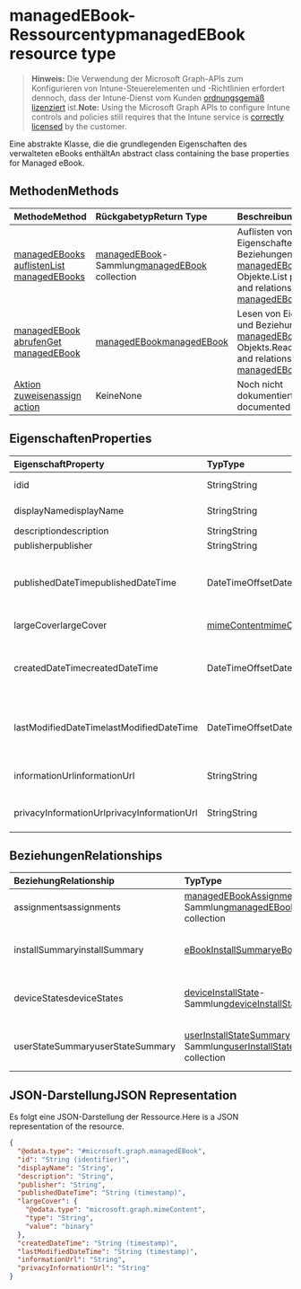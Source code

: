 # <a name="managedebook-resource-type"></a><span data-ttu-id="91e87-101">managedEBook-Ressourcentyp</span><span class="sxs-lookup"><span data-stu-id="91e87-101">managedEBook resource type</span></span>

> <span data-ttu-id="91e87-102">**Hinweis:** Die Verwendung der Microsoft Graph-APIs zum Konfigurieren von Intune-Steuerelementen und -Richtlinien erfordert dennoch, dass der Intune-Dienst vom Kunden [ordnungsgemäß lizenziert](https://go.microsoft.com/fwlink/?linkid=839381) ist.</span><span class="sxs-lookup"><span data-stu-id="91e87-102">**Note:** Using the Microsoft Graph APIs to configure Intune controls and policies still requires that the Intune service is [correctly licensed](https://go.microsoft.com/fwlink/?linkid=839381) by the customer.</span></span>

<span data-ttu-id="91e87-103">Eine abstrakte Klasse, die die grundlegenden Eigenschaften des verwalteten eBooks enthält</span><span class="sxs-lookup"><span data-stu-id="91e87-103">An abstract class containing the base properties for Managed eBook.</span></span>
## <a name="methods"></a><span data-ttu-id="91e87-104">Methoden</span><span class="sxs-lookup"><span data-stu-id="91e87-104">Methods</span></span>
|<span data-ttu-id="91e87-105">Methode</span><span class="sxs-lookup"><span data-stu-id="91e87-105">Method</span></span>|<span data-ttu-id="91e87-106">Rückgabetyp</span><span class="sxs-lookup"><span data-stu-id="91e87-106">Return Type</span></span>|<span data-ttu-id="91e87-107">Beschreibung</span><span class="sxs-lookup"><span data-stu-id="91e87-107">Description</span></span>|
|:---|:---|:---|
|[<span data-ttu-id="91e87-108">managedEBooks auflisten</span><span class="sxs-lookup"><span data-stu-id="91e87-108">List managedEBooks</span></span>](../api/intune_books_managedebook_list.md)|<span data-ttu-id="91e87-109">[managedEBook](../resources/intune_books_managedebook.md)-Sammlung</span><span class="sxs-lookup"><span data-stu-id="91e87-109">[managedEBook](../resources/intune_books_managedebook.md) collection</span></span>|<span data-ttu-id="91e87-110">Auflisten von Eigenschaften und Beziehungen der [managedEBook](../resources/intune_books_managedebook.md)-Objekte.</span><span class="sxs-lookup"><span data-stu-id="91e87-110">List properties and relationships of the [managedEBook](../resources/intune_books_managedebook.md) objects.</span></span>|
|[<span data-ttu-id="91e87-111">managedEBook abrufen</span><span class="sxs-lookup"><span data-stu-id="91e87-111">Get managedEBook</span></span>](../api/intune_books_managedebook_get.md)|[<span data-ttu-id="91e87-112">managedEBook</span><span class="sxs-lookup"><span data-stu-id="91e87-112">managedEBook</span></span>](../resources/intune_books_managedebook.md)|<span data-ttu-id="91e87-113">Lesen von Eigenschaften und Beziehungen des [managedEBook](../resources/intune_books_managedebook.md)-Objekts.</span><span class="sxs-lookup"><span data-stu-id="91e87-113">Read properties and relationships of the [managedEBook](../resources/intune_books_managedebook.md) object.</span></span>|
|[<span data-ttu-id="91e87-114">Aktion zuweisen</span><span class="sxs-lookup"><span data-stu-id="91e87-114">assign action</span></span>](../api/intune_books_managedebook_assign.md)|<span data-ttu-id="91e87-115">Keine</span><span class="sxs-lookup"><span data-stu-id="91e87-115">None</span></span>|<span data-ttu-id="91e87-116">Noch nicht dokumentiert.</span><span class="sxs-lookup"><span data-stu-id="91e87-116">Not yet documented</span></span>|

## <a name="properties"></a><span data-ttu-id="91e87-117">Eigenschaften</span><span class="sxs-lookup"><span data-stu-id="91e87-117">Properties</span></span>
|<span data-ttu-id="91e87-118">Eigenschaft</span><span class="sxs-lookup"><span data-stu-id="91e87-118">Property</span></span>|<span data-ttu-id="91e87-119">Typ</span><span class="sxs-lookup"><span data-stu-id="91e87-119">Type</span></span>|<span data-ttu-id="91e87-120">Beschreibung</span><span class="sxs-lookup"><span data-stu-id="91e87-120">Description</span></span>|
|:---|:---|:---|
|<span data-ttu-id="91e87-121">id</span><span class="sxs-lookup"><span data-stu-id="91e87-121">id</span></span>|<span data-ttu-id="91e87-122">String</span><span class="sxs-lookup"><span data-stu-id="91e87-122">String</span></span>|<span data-ttu-id="91e87-123">Schlüssel der Entität</span><span class="sxs-lookup"><span data-stu-id="91e87-123">Key of the entity.</span></span>|
|<span data-ttu-id="91e87-124">displayName</span><span class="sxs-lookup"><span data-stu-id="91e87-124">displayName</span></span>|<span data-ttu-id="91e87-125">String</span><span class="sxs-lookup"><span data-stu-id="91e87-125">String</span></span>|<span data-ttu-id="91e87-126">Name des E-Books</span><span class="sxs-lookup"><span data-stu-id="91e87-126">Name of the eBook.</span></span>|
|<span data-ttu-id="91e87-127">description</span><span class="sxs-lookup"><span data-stu-id="91e87-127">description</span></span>|<span data-ttu-id="91e87-128">String</span><span class="sxs-lookup"><span data-stu-id="91e87-128">String</span></span>|<span data-ttu-id="91e87-129">Beschreibung</span><span class="sxs-lookup"><span data-stu-id="91e87-129">Description.</span></span>|
|<span data-ttu-id="91e87-130">publisher</span><span class="sxs-lookup"><span data-stu-id="91e87-130">publisher</span></span>|<span data-ttu-id="91e87-131">String</span><span class="sxs-lookup"><span data-stu-id="91e87-131">String</span></span>|<span data-ttu-id="91e87-132">Herausgeber</span><span class="sxs-lookup"><span data-stu-id="91e87-132">Publisher.</span></span>|
|<span data-ttu-id="91e87-133">publishedDateTime</span><span class="sxs-lookup"><span data-stu-id="91e87-133">publishedDateTime</span></span>|<span data-ttu-id="91e87-134">DateTimeOffset</span><span class="sxs-lookup"><span data-stu-id="91e87-134">DateTimeOffset</span></span>|<span data-ttu-id="91e87-135">Datum und Uhrzeit der Veröffentlichung des E-Books.</span><span class="sxs-lookup"><span data-stu-id="91e87-135">The date and time when the eBook was published.</span></span>|
|<span data-ttu-id="91e87-136">largeCover</span><span class="sxs-lookup"><span data-stu-id="91e87-136">largeCover</span></span>|[<span data-ttu-id="91e87-137">mimeContent</span><span class="sxs-lookup"><span data-stu-id="91e87-137">mimeContent</span></span>](../resources/intune_shared_mimecontent.md)|<span data-ttu-id="91e87-138">Umschlagbild des Buchs</span><span class="sxs-lookup"><span data-stu-id="91e87-138">Book cover.</span></span>|
|<span data-ttu-id="91e87-139">createdDateTime</span><span class="sxs-lookup"><span data-stu-id="91e87-139">createdDateTime</span></span>|<span data-ttu-id="91e87-140">DateTimeOffset</span><span class="sxs-lookup"><span data-stu-id="91e87-140">DateTimeOffset</span></span>|<span data-ttu-id="91e87-141">Datum und Uhrzeit der Erstellung der E-Book-Datei.</span><span class="sxs-lookup"><span data-stu-id="91e87-141">The date and time when the eBook file was created.</span></span>|
|<span data-ttu-id="91e87-142">lastModifiedDateTime</span><span class="sxs-lookup"><span data-stu-id="91e87-142">lastModifiedDateTime</span></span>|<span data-ttu-id="91e87-143">DateTimeOffset</span><span class="sxs-lookup"><span data-stu-id="91e87-143">DateTimeOffset</span></span>|<span data-ttu-id="91e87-144">Datum und Uhrzeit der letzten Änderung des E-Books.</span><span class="sxs-lookup"><span data-stu-id="91e87-144">The date and time when the eBook was last modified.</span></span>|
|<span data-ttu-id="91e87-145">informationUrl</span><span class="sxs-lookup"><span data-stu-id="91e87-145">informationUrl</span></span>|<span data-ttu-id="91e87-146">String</span><span class="sxs-lookup"><span data-stu-id="91e87-146">String</span></span>|<span data-ttu-id="91e87-147">URL zur Seite mit weiteren Informationen.</span><span class="sxs-lookup"><span data-stu-id="91e87-147">The more information Url.</span></span>|
|<span data-ttu-id="91e87-148">privacyInformationUrl</span><span class="sxs-lookup"><span data-stu-id="91e87-148">privacyInformationUrl</span></span>|<span data-ttu-id="91e87-149">String</span><span class="sxs-lookup"><span data-stu-id="91e87-149">String</span></span>|<span data-ttu-id="91e87-150">URL zur Datenschutzerklärung</span><span class="sxs-lookup"><span data-stu-id="91e87-150">The privacy statement Url.</span></span>|

## <a name="relationships"></a><span data-ttu-id="91e87-151">Beziehungen</span><span class="sxs-lookup"><span data-stu-id="91e87-151">Relationships</span></span>
|<span data-ttu-id="91e87-152">Beziehung</span><span class="sxs-lookup"><span data-stu-id="91e87-152">Relationship</span></span>|<span data-ttu-id="91e87-153">Typ</span><span class="sxs-lookup"><span data-stu-id="91e87-153">Type</span></span>|<span data-ttu-id="91e87-154">Beschreibung</span><span class="sxs-lookup"><span data-stu-id="91e87-154">Description</span></span>|
|:---|:---|:---|
|<span data-ttu-id="91e87-155">assignments</span><span class="sxs-lookup"><span data-stu-id="91e87-155">assignments</span></span>|<span data-ttu-id="91e87-156">[managedEBookAssignment](../resources/intune_books_managedebookassignment.md)-Sammlung</span><span class="sxs-lookup"><span data-stu-id="91e87-156">[managedEBookAssignment](../resources/intune_books_managedebookassignment.md) collection</span></span>|<span data-ttu-id="91e87-157">Die Liste der Zuweisungen für dieses E-Book.</span><span class="sxs-lookup"><span data-stu-id="91e87-157">The list of assignments for this eBook.</span></span>|
|<span data-ttu-id="91e87-158">installSummary</span><span class="sxs-lookup"><span data-stu-id="91e87-158">installSummary</span></span>|[<span data-ttu-id="91e87-159">eBookInstallSummary</span><span class="sxs-lookup"><span data-stu-id="91e87-159">eBookInstallSummary</span></span>](../resources/intune_books_ebookinstallsummary.md)|<span data-ttu-id="91e87-160">Die Installationszusammenfassung für die mobile App.</span><span class="sxs-lookup"><span data-stu-id="91e87-160">Mobile App Install Summary.</span></span>|
|<span data-ttu-id="91e87-161">deviceStates</span><span class="sxs-lookup"><span data-stu-id="91e87-161">deviceStates</span></span>|<span data-ttu-id="91e87-162">[deviceInstallState](../resources/intune_books_deviceinstallstate.md)-Sammlung</span><span class="sxs-lookup"><span data-stu-id="91e87-162">[deviceInstallState](../resources/intune_books_deviceinstallstate.md) collection</span></span>|<span data-ttu-id="91e87-163">Die Liste der Installationsstatus für das E-Book.</span><span class="sxs-lookup"><span data-stu-id="91e87-163">The list of installation states for this eBook.</span></span>|
|<span data-ttu-id="91e87-164">userStateSummary</span><span class="sxs-lookup"><span data-stu-id="91e87-164">userStateSummary</span></span>|<span data-ttu-id="91e87-165">[userInstallStateSummary](../resources/intune_books_userinstallstatesummary.md)-Sammlung</span><span class="sxs-lookup"><span data-stu-id="91e87-165">[userInstallStateSummary](../resources/intune_books_userinstallstatesummary.md) collection</span></span>|<span data-ttu-id="91e87-166">Die Liste der Installationsstatus für das E-Book.</span><span class="sxs-lookup"><span data-stu-id="91e87-166">The list of installation states for this eBook.</span></span>|

## <a name="json-representation"></a><span data-ttu-id="91e87-167">JSON-Darstellung</span><span class="sxs-lookup"><span data-stu-id="91e87-167">JSON Representation</span></span>
<span data-ttu-id="91e87-168">Es folgt eine JSON-Darstellung der Ressource.</span><span class="sxs-lookup"><span data-stu-id="91e87-168">Here is a JSON representation of the resource.</span></span>
<!-- {
  "blockType": "resource",
  "keyProperty": "id",
  "@odata.type": "microsoft.graph.managedEBook"
}
-->
``` json
{
  "@odata.type": "#microsoft.graph.managedEBook",
  "id": "String (identifier)",
  "displayName": "String",
  "description": "String",
  "publisher": "String",
  "publishedDateTime": "String (timestamp)",
  "largeCover": {
    "@odata.type": "microsoft.graph.mimeContent",
    "type": "String",
    "value": "binary"
  },
  "createdDateTime": "String (timestamp)",
  "lastModifiedDateTime": "String (timestamp)",
  "informationUrl": "String",
  "privacyInformationUrl": "String"
}
```




